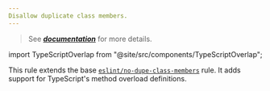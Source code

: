 ```yaml
---
Disallow duplicate class members.
---
```


> See [***documentation***](https://developer.huawei.com/consumer/{{region}}/doc/harmonyos-guides-{{apiVersion}}/ide_no-dupe-class-members-{{apiVersion}}) for more details.

import TypeScriptOverlap from "@site/src/components/TypeScriptOverlap";

<TypeScriptOverlap />

This rule extends the base [`eslint/no-dupe-class-members`](https://eslint.org/docs/rules/no-dupe-class-members) rule.
It adds support for TypeScript's method overload definitions.
